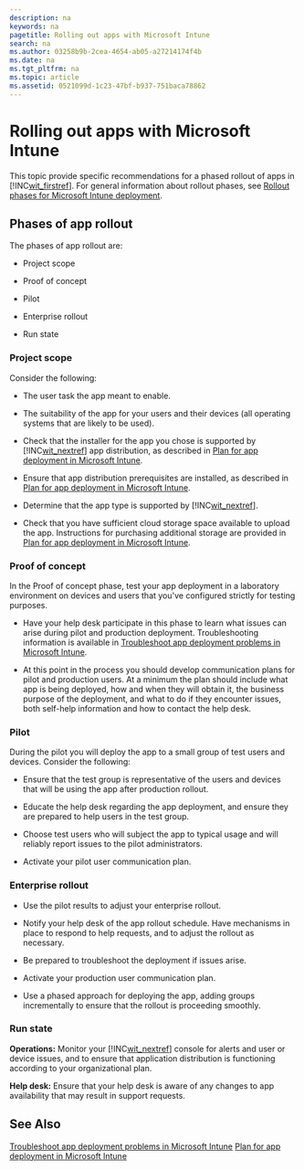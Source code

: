 ```yaml
---
description: na
keywords: na
pagetitle: Rolling out apps with Microsoft Intune
search: na
ms.author: 03258b9b-2cea-4654-ab05-a27214174f4b
ms.date: na
ms.tgt_pltfrm: na
ms.topic: article
ms.assetid: 0521099d-1c23-47bf-b937-751baca78862
---
```

# Rolling out apps with Microsoft Intune
This topic provide specific recommendations for a phased rollout of apps in [!INC[wit_firstref](../Token/wit_firstref_md.md)]. For general information about rollout phases, see [Rollout phases for Microsoft Intune deployment](../Topic/Rollout_phases_for_Microsoft_Intune_deployment.md).

## Phases of app rollout
The phases of app rollout are:

- Project scope

- Proof of concept

- Pilot

- Enterprise rollout

- Run state

### Project scope
Consider the following:

- The user task the app meant to enable.

- The suitability of  the app for your users and their devices (all operating systems that are likely to be used).

- Check that the installer for the app you chose is supported by [!INC[wit_nextref](../Token/wit_nextref_md.md)] app distribution, as described in  [Plan for app deployment in Microsoft Intune](../Topic/Plan_for_app_deployment_in_Microsoft_Intune.md).

- Ensure that app distribution prerequisites are installed, as described in [Plan for app deployment in Microsoft Intune](../Topic/Plan_for_app_deployment_in_Microsoft_Intune.md).

- Determine that the app type is supported by [!INC[wit_nextref](../Token/wit_nextref_md.md)].

- Check that  you have sufficient  cloud storage space available to upload the app. Instructions for purchasing additional storage are provided in [Plan for app deployment in Microsoft Intune](../Topic/Plan_for_app_deployment_in_Microsoft_Intune.md).

### Proof of concept
In the Proof of concept phase, test your app deployment in a laboratory environment on devices and users that you've configured strictly for testing purposes.

- Have your help desk participate in this phase to learn what issues can arise during pilot and production deployment. Troubleshooting information is available in [Troubleshoot app deployment problems in Microsoft Intune](../Topic/Troubleshoot_app_deployment_problems_in_Microsoft_Intune.md).

- At this point in the process you should develop communication plans for pilot and production users. At a minimum the plan should include what app is being deployed, how and when they will obtain it,  the business purpose of the deployment, and what to do if they encounter issues, both self-help information and how to contact the help desk.

### Pilot
During the pilot you will deploy the app to a small group of test users and devices. Consider the following:

- Ensure that the test group is representative of the users and devices that will be using the app after production rollout.

- Educate the help desk  regarding the app deployment, and ensure they are prepared to help users in the test group.

- Choose test users who will subject the app to typical usage and will reliably report issues to the pilot administrators.

- Activate your pilot user communication plan.

### Enterprise rollout

- Use the pilot results to adjust your enterprise rollout.

- Notify your help desk of the app rollout schedule. Have mechanisms in place to respond to help requests, and to adjust the rollout as necessary.

- Be prepared to troubleshoot the deployment if issues arise.

- Activate your production user communication plan.

- Use a phased approach for deploying the app, adding groups incrementally to ensure that the rollout is proceeding smoothly.

### Run state
**Operations:** Monitor your [!INC[wit_nextref](../Token/wit_nextref_md.md)] console for alerts and user or device issues, and to ensure that application distribution is functioning according to your organizational plan.

**Help desk:** Ensure that your help desk is aware of any changes to app availability that may result in support requests.

## See Also
[Troubleshoot app deployment problems in Microsoft Intune](../Topic/Troubleshoot_app_deployment_problems_in_Microsoft_Intune.md)
[Plan for app deployment in Microsoft Intune](../Topic/Plan_for_app_deployment_in_Microsoft_Intune.md)

